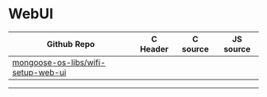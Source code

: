 # WebUI
| Github Repo | C Header | C source  | JS source |
| ----------- | -------- | --------  | ----------------- |
| [mongoose-os-libs/wifi-setup-web-ui](https://github.com/mongoose-os-libs/wifi-setup-web-ui) | [](https://github.com/mongoose-os-libs/wifi-setup-web-ui/tree/master/include/) | &nbsp;  | &nbsp;         |




 ----- 
